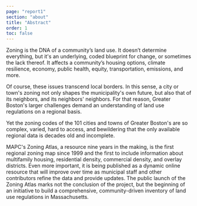 ```yaml
---
page: "report1"
section: "about"
title: "Abstract"
order: 1
toc: false
---
```

Zoning is the DNA of a community’s land use. It doesn’t determine everything, but it's an underlying, coded blueprint for change, or sometimes the lack thereof. It affects a community’s housing options, climate resilience, economy, public health, equity, transportation, emissions, and more.

Of course, these issues transcend local borders. In this sense, a city or town's zoning not only shapes the municipality's own future, but also that of its neighbors, and its neighbors' neighbors. For that reason, Greater Boston's larger challenges demand an understanding of land use regulations on a regional basis.

Yet the zoning codes of the 101 cities and towns of Greater Boston's are so complex, varied, hard to access, and bewildering that the only available regional data is decades old and incomplete.

MAPC's Zoning Atlas, a resource nine years in the making, is the first regional zoning map since 1999 and the first to include information about multifamily housing, residential density, commercial density, and overlay districts. Even more important, it is being published as a dynamic online resource that will improve over time as municipal staff and other contributors refine the data and provide updates. The public launch of the Zoning Atlas marks not the conclusion of the project, but the beginning of an initiative to build a comprehensive, community-driven inventory of land use regulations in Massachusetts.